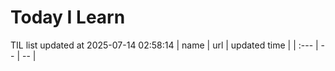 # Today I Learn 
TIL list updated at 2025-07-14 02:58:14
| name | url | updated time |
| :--- | -- | -- |
